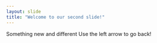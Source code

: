 ```yaml
---
layout: slide
title: "Welcome to our second slide!"
---
```

Something new and different
Use the left arrow to go back!

